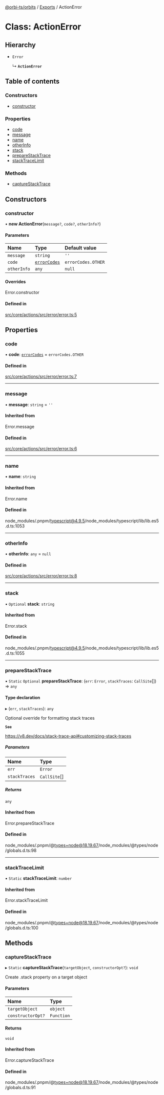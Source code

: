 [@orbi-ts/orbits](../README.md) / [Exports](../modules.md) / ActionError

# Class: ActionError

## Hierarchy

- `Error`

  ↳ **`ActionError`**

## Table of contents

### Constructors

- [constructor](ActionError.md#constructor)

### Properties

- [code](ActionError.md#code)
- [message](ActionError.md#message)
- [name](ActionError.md#name)
- [otherInfo](ActionError.md#otherinfo)
- [stack](ActionError.md#stack)
- [prepareStackTrace](ActionError.md#preparestacktrace)
- [stackTraceLimit](ActionError.md#stacktracelimit)

### Methods

- [captureStackTrace](ActionError.md#capturestacktrace)

## Constructors

### constructor

• **new ActionError**(`message?`, `code?`, `otherInfo?`)

#### Parameters

| Name | Type | Default value |
| :------ | :------ | :------ |
| `message` | `string` | `''` |
| `code` | [`errorCodes`](../enums/errorCodes.md) | `errorCodes.OTHER` |
| `otherInfo` | `any` | `null` |

#### Overrides

Error.constructor

#### Defined in

[src/core/actions/src/error/error.ts:5](https://github.com/LaWebcapsule/orbits/blob/a1dfd88/src/core/actions/src/error/error.ts#L5)

## Properties

### code

• **code**: [`errorCodes`](../enums/errorCodes.md) = `errorCodes.OTHER`

#### Defined in

[src/core/actions/src/error/error.ts:7](https://github.com/LaWebcapsule/orbits/blob/a1dfd88/src/core/actions/src/error/error.ts#L7)

___

### message

• **message**: `string` = `''`

#### Inherited from

Error.message

#### Defined in

[src/core/actions/src/error/error.ts:6](https://github.com/LaWebcapsule/orbits/blob/a1dfd88/src/core/actions/src/error/error.ts#L6)

___

### name

• **name**: `string`

#### Inherited from

Error.name

#### Defined in

node_modules/.pnpm/typescript@4.9.5/node_modules/typescript/lib/lib.es5.d.ts:1053

___

### otherInfo

• **otherInfo**: `any` = `null`

#### Defined in

[src/core/actions/src/error/error.ts:8](https://github.com/LaWebcapsule/orbits/blob/a1dfd88/src/core/actions/src/error/error.ts#L8)

___

### stack

• `Optional` **stack**: `string`

#### Inherited from

Error.stack

#### Defined in

node_modules/.pnpm/typescript@4.9.5/node_modules/typescript/lib/lib.es5.d.ts:1055

___

### prepareStackTrace

▪ `Static` `Optional` **prepareStackTrace**: (`err`: `Error`, `stackTraces`: `CallSite`[]) => `any`

#### Type declaration

▸ (`err`, `stackTraces`): `any`

Optional override for formatting stack traces

**`See`**

https://v8.dev/docs/stack-trace-api#customizing-stack-traces

##### Parameters

| Name | Type |
| :------ | :------ |
| `err` | `Error` |
| `stackTraces` | `CallSite`[] |

##### Returns

`any`

#### Inherited from

Error.prepareStackTrace

#### Defined in

node_modules/.pnpm/@types+node@18.19.67/node_modules/@types/node/globals.d.ts:98

___

### stackTraceLimit

▪ `Static` **stackTraceLimit**: `number`

#### Inherited from

Error.stackTraceLimit

#### Defined in

node_modules/.pnpm/@types+node@18.19.67/node_modules/@types/node/globals.d.ts:100

## Methods

### captureStackTrace

▸ `Static` **captureStackTrace**(`targetObject`, `constructorOpt?`): `void`

Create .stack property on a target object

#### Parameters

| Name | Type |
| :------ | :------ |
| `targetObject` | `object` |
| `constructorOpt?` | `Function` |

#### Returns

`void`

#### Inherited from

Error.captureStackTrace

#### Defined in

node_modules/.pnpm/@types+node@18.19.67/node_modules/@types/node/globals.d.ts:91
